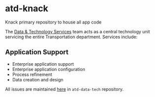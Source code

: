 # atd-knack
Knack primary repository to house all app code

The [Data & Technology Services](http://transportation.austintexas.io/about/) team acts as a central technology unit servicing the entire Transportation department. Services include:

## Application Support
- Enterprise application support
- Enterprise application configuration
- Process refinement
- Data creation and design

All issues are maintained [here](https://github.com/cityofaustin/atd-data-tech/) in `atd-data-tech` repository.
